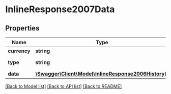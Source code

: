 # InlineResponse2007Data

## Properties
Name | Type | Description | Notes
------------ | ------------- | ------------- | -------------
**currency** | **string** | Queried symbol | [optional] 
**type** | **string** | Data type (\&quot;original\&quot;) | [optional] 
**data** | [**\Swagger\Client\Model\InlineResponse2006History[]**](InlineResponse2006History.md) |  | [optional] 

[[Back to Model list]](../../README.md#documentation-for-models) [[Back to API list]](../../README.md#documentation-for-api-endpoints) [[Back to README]](../../README.md)

